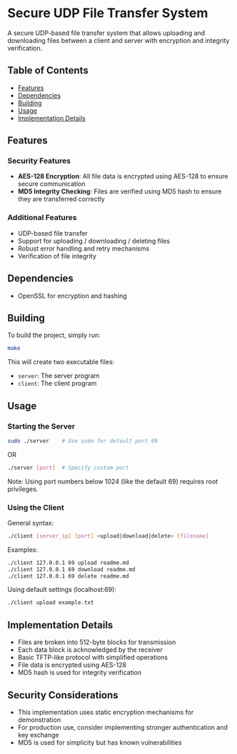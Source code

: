 # Secure UDP File Transfer System

A secure UDP-based file transfer system that allows uploading and downloading files between a client and server with encryption and integrity verification.

## Table of Contents

- [Features](#features)
- [Dependencies](#dependencies)
- [Building](#building)
- [Usage](#usage)
- [Implementation Details](#implementation-details)

## Features

### Security Features

- **AES-128 Encryption**: All file data is encrypted using AES-128 to ensure secure communication
- **MD5 Integrity Checking**: Files are verified using MD5 hash to ensure they are transferred correctly

### Additional Features

- UDP-based file transfer
- Support for uploading / downloading / deleting files
- Robust error handling and retry mechanisms
- Verification of file integrity

## Dependencies

- OpenSSL for encryption and hashing

## Building

To build the project, simply run:

```bash
make
```

This will create two executable files:
- `server`: The server program
- `client`: The client program

## Usage

### Starting the Server

```bash
sudo ./server    # Use sudo for default port 69
```

OR 

```bash
./server [port]  # Specify custom port
```

Note: Using port numbers below 1024 (like the default 69) requires root privileges.

### Using the Client

General syntax:
```bash
./client [server_ip] [port] <upload|download|delete> [filename]
```

Examples:

```bash
./client 127.0.0.1 69 upload readme.md
./client 127.0.0.1 69 download readme.md
./client 127.0.0.1 69 delete readme.md
```

Using default settings (localhost:69):
```bash
./client upload example.txt
```

## Implementation Details

- Files are broken into 512-byte blocks for transmission
- Each data block is acknowledged by the receiver
- Basic TFTP-like protocol with simplified operations
- File data is encrypted using AES-128
- MD5 hash is used for integrity verification

## Security Considerations

- This implementation uses static encryption mechanisms for demonstration
- For production use, consider implementing stronger authentication and key exchange
- MD5 is used for simplicity but has known vulnerabilities
